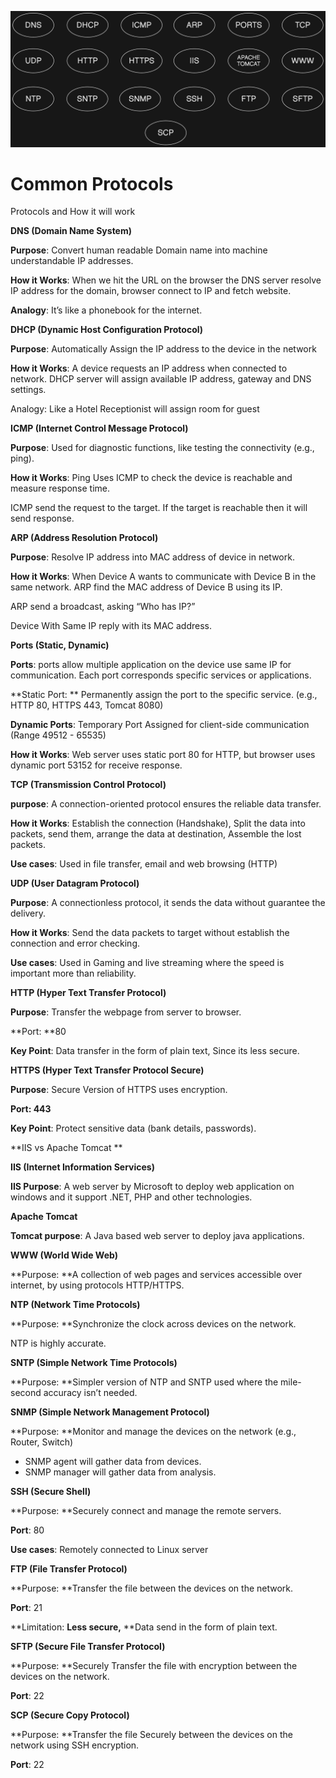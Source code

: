 ![reference](https://github.com/allwinrajan/Common-Protocols/blob/58fa804c73a6769c5e9fd66e35f77784cd060830/Comman%20Protocols%20diagram.png)

# Common Protocols

Protocols and How it will work 

**DNS (Domain Name System)** 

**Purpose**: Convert human readable Domain name into machine understandable IP addresses. 

**How it Works**: When we hit the URL on the browser the DNS server resolve IP address for the domain, browser connect to IP and fetch website. 

**Analogy**: It’s like a phonebook for the internet. 



**DHCP (Dynamic Host Configuration Protocol)** 

**Purpose**: Automatically Assign the IP address to the device in the network 

**How it Works**: A device requests an IP address when connected to network. DHCP server will assign available IP address, gateway and DNS settings. 

Analogy: Like a Hotel Receptionist will assign room for guest 



**ICMP (Internet Control Message Protocol)** 

**Purpose**: Used for diagnostic functions, like testing the connectivity (e.g., ping). 

**How it Works**: Ping Uses ICMP to check the device is reachable and measure response time. 

ICMP send the request to the target. If the target is reachable then it will send response. 



**ARP (Address Resolution Protocol)** 

**Purpose**: Resolve IP address into MAC address of device in network. 

**How it Works**: When Device A wants to communicate with Device B in the same network. ARP find the MAC address of Device B using its IP. 

ARP send a broadcast, asking “Who has IP?” 

Device With Same IP reply with its MAC address. 



**Ports (Static, Dynamic)** 

**Ports**: ports allow multiple application on the device use same IP for communication. Each port corresponds specific services or applications. 

**Static Port: ** Permanently assign the port to the specific service. (e.g., HTTP 80, HTTPS 443, Tomcat 8080) 

**Dynamic Ports**: Temporary Port Assigned for client-side communication (Range 49512 - 65535)  

**How it Works**: Web server uses static port 80 for HTTP, but browser uses dynamic port 53152 for receive response. 



**TCP (Transmission Control Protocol)** 

**purpose**: A connection-oriented protocol ensures the reliable data transfer. 

**How it Works**: Establish the connection (Handshake), Split the data into packets, send them, arrange the data at destination, Assemble the lost packets. 

**Use cases**: Used in file transfer, email and web browsing (HTTP) 



**UDP (User Datagram Protocol)** 

**Purpose**: A connectionless protocol, it sends the data without guarantee the delivery. 

**How it Works**: Send the data packets to target without establish the connection and error checking.  

**Use cases**: Used in Gaming and live streaming where the speed is important more than reliability. 



**HTTP (Hyper Text Transfer Protocol)** 

**Purpose**: Transfer the webpage from server to browser.  

**Port: **80 

**Key Point**: Data transfer in the form of plain text, Since its less secure. 

**HTTPS (Hyper Text Transfer Protocol Secure)** 

**Purpose**: Secure Version of HTTPS uses encryption.  

**Port: 443** 

**Key Point**: Protect sensitive data (bank details, passwords). 



**IIS vs Apache Tomcat ** 

**IIS (Internet Information Services)** 

**IIS Purpose**: A web server by Microsoft to deploy web application on windows and it support .NET, PHP and other technologies. 



**Apache Tomcat** 

**Tomcat purpose**: A Java based web server to deploy java applications. 

**WWW (World Wide Web)** 

**Purpose: **A collection of web pages and services accessible over internet, by using protocols HTTP/HTTPS. 



**NTP (Network Time Protocols)** 

**Purpose: **Synchronize the clock across devices on the network. 

NTP is highly accurate. 



**SNTP (Simple Network Time Protocols)** 

**Purpose: **Simpler version of NTP and SNTP used where the mile-second accuracy isn’t needed. 

**SNMP (Simple Network Management Protocol)** 

**Purpose: **Monitor and manage the devices on the network (e.g., Router, Switch) 

- SNMP agent will gather data from devices. 
- SNMP manager will gather data from analysis. 


**SSH (Secure Shell)** 

**Purpose: **Securely connect and manage the remote servers. 

**Port**: 80 

**Use cases**: Remotely connected to Linux server 



**FTP (File Transfer Protocol)** 

**Purpose: **Transfer the file between the devices on the network. 

**Port**: 21  

**Limitation: **Less secure,** **Data send in the form of plain text. 



**SFTP (Secure File Transfer Protocol)** 

**Purpose: **Securely Transfer the file with encryption between the devices on the network. 

**Port**: 22  



**SCP (Secure Copy Protocol)** 

**Purpose: **Transfer the file Securely between the devices on the network using SSH encryption. 

**Port**: 22  


